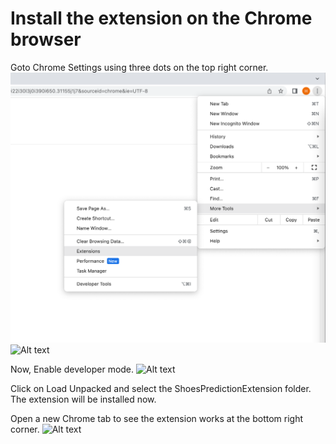 # Install the extension on the Chrome browser

Goto Chrome Settings using three dots on the top right corner.
<img src="./open-chrome-extension.png"/>
![Alt text](/open-chrome-extension.png?raw=true)

Now, Enable developer mode.
![Alt text](/enable-developer-mode.png?raw=true)

Click on Load Unpacked and select the ShoesPredictionExtension folder.
The extension will be installed now.

Open a new Chrome tab to see the extension works at the bottom right corner.
![Alt text](/extension-works.png?raw=true)